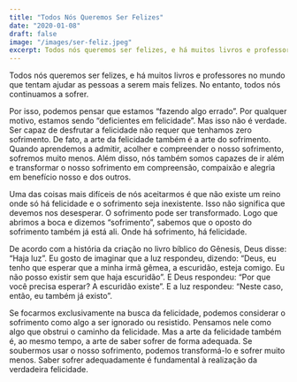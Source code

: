 ```yaml
---
title: "Todos Nós Queremos Ser Felizes"
date: "2020-01-08"
draft: false
image: "/images/ser-feliz.jpeg"
excerpt: Todos nós queremos ser felizes, e há muitos livros e professores no mundo que tentam ajudar as pessoas a serem mais felizes. No entanto, todos nós continuamos a sofrer.
---
```


Todos nós queremos ser felizes, e há muitos livros e professores no mundo que tentam ajudar as pessoas a serem mais felizes. No entanto, todos nós continuamos a sofrer.

Por isso, podemos pensar que estamos “fazendo algo errado”. Por qualquer motivo, estamos sendo “deficientes em felicidade”. Mas isso não é verdade. Ser capaz de desfrutar a felicidade não requer que tenhamos zero sofrimento. De fato, a arte da felicidade também é a arte do sofrimento. Quando aprendemos a admitir, acolher e compreender o nosso sofrimento, sofremos muito menos. Além disso, nós também somos capazes de ir além e transformar o nosso sofrimento em compreensão, compaixão e alegria em benefício nosso e dos outros.

Uma das coisas mais difíceis de nós aceitarmos é que não existe um reino onde só há felicidade e o sofrimento seja inexistente. Isso não significa que devemos nos desesperar. O sofrimento pode ser transformado. Logo que abrimos a boca e dizemos “sofrimento”, sabemos que o oposto do sofrimento também já está ali. Onde há sofrimento, há felicidade.

De acordo com a história da criação no livro bíblico do Gênesis, Deus disse: “Haja luz”. Eu gosto de imaginar que a luz respondeu, dizendo: “Deus, eu tenho que esperar que a minha irmã gêmea, a escuridão, esteja comigo. Eu não posso existir sem que haja escuridão”. E Deus respondeu: “Por que você precisa esperar? A escuridão existe”. E a luz respondeu: “Neste caso, então, eu também já existo”.

Se focarmos exclusivamente na busca da felicidade, podemos considerar o sofrimento como algo a ser ignorado ou resistido. Pensamos nele como algo que obstrui o caminho da felicidade. Mas a arte da felicidade também é, ao mesmo tempo, a arte de saber sofrer de forma adequada. Se soubermos usar o nosso sofrimento, podemos transformá-lo e sofrer muito menos. Saber sofrer adequadamente é fundamental à realização da verdadeira felicidade.
